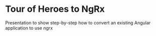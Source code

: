 # Tour of Heroes to NgRx
Presentation to show step-by-step how to convert an existing Angular application to use ngrx
